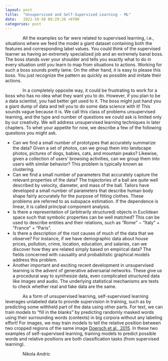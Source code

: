 ```yaml
---
layout: post
title:  "Unsupervised and Self-Supervised Learning - ML"
date:   2021-10-30 09:29:20 +0700
categories: post
---
```


&nbsp;&nbsp;&nbsp;&nbsp;&nbsp;&nbsp;&nbsp;&nbsp;&nbsp;&nbsp;&nbsp;&nbsp;&nbsp;
All the examples so far were related to supervised learning, i.e., situations where we feed the model a giant dataset containing both 
the features and corresponding label values. You could think of the supervised learner as having an extremely specialized job and an 
extremely banal boss. The boss stands over your shoulder and tells you exactly what to do in every situation until you learn to map 
from situations to actions. Working for such a boss sounds pretty lame. On the other hand, it is easy to please this boss. You just 
recognize the pattern as quickly as possible and imitate their actions.

&nbsp;&nbsp;&nbsp;&nbsp;&nbsp;&nbsp;&nbsp;&nbsp;&nbsp;&nbsp;&nbsp;&nbsp;&nbsp;
In a completely opposite way, it could be frustrating to work for a boss who has no idea what they want you to do. However, if you 
plan to be a data scientist, you had better get used to it. The boss might just hand you a giant dump of data and tell you to do some
data science with it! This sounds vague because it is. We call this class of problems unsupervised learning, and the type and number 
of questions we could ask is limited only by our creativity. We will address unsupervised learning techniques in later chapters. 
To whet your appetite for now, we describe a few of the following questions you might ask.

- Can we find a small number of prototypes that accurately summarize the data? Given a set of photos, can we group them into landscape 
photos, pictures of dogs, babies, cats, and mountain peaks? Likewise, given a collection of users’ browsing activities, can we group 
them into users with similar behavior? This problem is typically known as clustering.
- Can we find a small number of parameters that accurately capture the relevant properties of the data? The trajectories of a ball 
are quite well described by velocity, diameter, and mass of the ball. Tailors have developed a small number of parameters that
describe human body shape fairly accurately for the purpose of fitting clothes. These problems are referred to as subspace 
estimation. If the dependence is linear, it is called principal component analysis.
- Is there a representation of (arbitrarily structured) objects in Euclidean space such that symbolic properties can be well matched? 
This can be used to describe entities and their relations, such as “Rome”  −  “Italy”  +  “France”  =  “Paris”.
- Is there a description of the root causes of much of the data that we observe? For instance, if we have demographic data about 
house prices, pollution, crime, location, education, and salaries, can we discover how they are related simply based on 
empirical data? The fields concerned with causality and probabilistic graphical models address this problem.
- Another important and exciting recent development in unsupervised learning is the advent of generative adversarial networks.
These give us a procedural way to synthesize data, even complicated structured data like images and audio. The underlying statistical
mechanisms are tests to check whether real and fake data are the same.

&nbsp;&nbsp;&nbsp;&nbsp;&nbsp;&nbsp;&nbsp;&nbsp;&nbsp;&nbsp;&nbsp;&nbsp;&nbsp;
As a form of unsupervised learning, self-supervised learning leverages unlabeled data to provide supervision in training, 
such as by predicting some withheld part of the data using other parts. For text, we can train models to “fill in the blanks” 
by predicting randomly masked words using their surrounding words (contexts) 
in big corpora without any labeling effort! For images, we may train models to tell the relative 
position between two cropped regions of the same image [Doersch et al., 2015](https://www.cv-foundation.org/openaccess/content_iccv_2015/papers/Doersch_Unsupervised_Visual_Representation_ICCV_2015_paper.pdf).
In these two examples of self-supervised learning,
training models to predict possible words and relative positions are both classification tasks (from supervised learning).

&nbsp;&nbsp;&nbsp;&nbsp;&nbsp;&nbsp;&nbsp;&nbsp;&nbsp;&nbsp;&nbsp;&nbsp;&nbsp;
Nikola Andric
